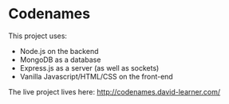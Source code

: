 # Codenames

This project uses:
- Node.js on the backend
- MongoDB as a database
- Express.js as a server (as well as sockets)
- Vanilla Javascript/HTML/CSS on the front-end

The live project lives here: http://codenames.david-learner.com/
